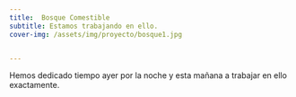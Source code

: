 ```yaml
---
title:  Bosque Comestible
subtitle: Estamos trabajando en ello.
cover-img: /assets/img/proyecto/bosque1.jpg


---
```


Hemos dedicado tiempo ayer por la noche y esta mañana a trabajar en ello exactamente.






